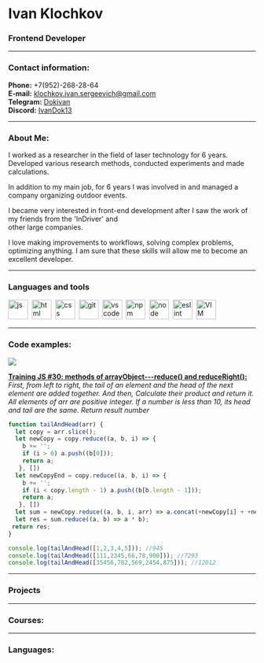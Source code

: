 # Ivan Klochkov
### Frontend Developer
---
### Contact information:
**Phone:** +7(952)-268-28-64<br>
**E-mail:** [klochkov.ivan.sergeevich@gmail.com](mailto:klochkov.ivan.sergeevich@gmail.com)<br>
**Telegram:** [Dokivan](https://t.me/Dokivan)<br>
**Discord:** [IvanDok13](https://discordapp.com/users/IvanDok13#5167/)<br>

---
### About Me:
I worked as a researcher in the field of laser technology for 6 years. Developed various research methods, conducted experiments and made calculations.

In addition to my main job, for 6 years I was involved in and managed a company organizing outdoor events.

I became very interested in front-end development after I saw the work of my friends from the 'InDriver' and  
other large companies.

I love making improvements to workflows, solving complex problems, optimizing anything. I am sure that these skills will allow me to become an excellent developer.

---
### Languages and tools
<img src="https://cdn.jsdelivr.net/gh/devicons/devicon/icons/javascript/javascript-original.svg" title="js" width="40" height="40"/>&nbsp;
<img src="https://cdn.jsdelivr.net/gh/devicons/devicon/icons/html5/html5-original.svg" title="html" width="40" height="40"/>&nbsp;
<img src="https://cdn.jsdelivr.net/gh/devicons/devicon/icons/css3/css3-original.svg" title="css" width="40" height="40"/>&nbsp;
<img src="https://cdn.jsdelivr.net/gh/devicons/devicon/icons/git/git-plain.svg" title="git" width="40" height="40"/>&nbsp;
<img src="https://cdn.jsdelivr.net/gh/devicons/devicon/icons/vscode/vscode-original.svg" title="vscode" width="40" height="40"/>&nbsp;
<img src="https://cdn.jsdelivr.net/gh/devicons/devicon/icons/npm/npm-original-wordmark.svg" title="npm" width="40" height="40"/>&nbsp;
<img src="https://cdn.jsdelivr.net/gh/devicons/devicon/icons/nodejs/nodejs-original.svg" title="node" width="40" height="40"/>&nbsp;
<img src="https://cdn.jsdelivr.net/gh/devicons/devicon/icons/eslint/eslint-original.svg" title="eslint" width="40" height="40"/>&nbsp;
<img src="https://cdn.jsdelivr.net/gh/devicons/devicon/icons/vim/vim-original.svg" title="VIM" width="40" height="40"/>&nbsp;

---
### Code examples:
<a href="https://www.codewars.com/users/IvanDok"><img src="https://www.codewars.com/users/IvanDok/badges/large"></a>

**[Training JS #30: methods of arrayObject---reduce() and reduceRight():](https://www.codewars.com/kata/573156709a231dcec9000ee8)**
*First, from left to right, the tail of an element and the head of the next element are added together. And then, Calculate their product and return it. All elements of arr are positive integer. If a number is less than 10, its head and tail are the same. Return result number*

```javascript
function tailAndHead(arr) {
  let copy = arr.slice();
  let newCopy = copy.reduce((a, b, i) => {
    b += '';
    if (i > 0) a.push((b[0]));
    return a; 
   }, [])
  let newCopyEnd = copy.reduce((a, b, i) => {
    b += '';
    if (i < copy.length - 1) a.push((b[b.length - 1]));
    return a; 
   }, [])
  let sum = newCopy.reduce((a, b, i, arr) => a.concat(+newCopy[i] + +newCopyEnd[i]),[]);
  let res = sum.reduce((a, b) => a * b);
 return res; 
}

console.log(tailAndHead([1,2,3,4,5])); //945
console.log(tailAndHead([111,2345,66,78,900])); //7293
console.log(tailAndHead([35456,782,569,2454,875])); //12012
```
---
### Projects
---
### Courses:
---
### Languages: